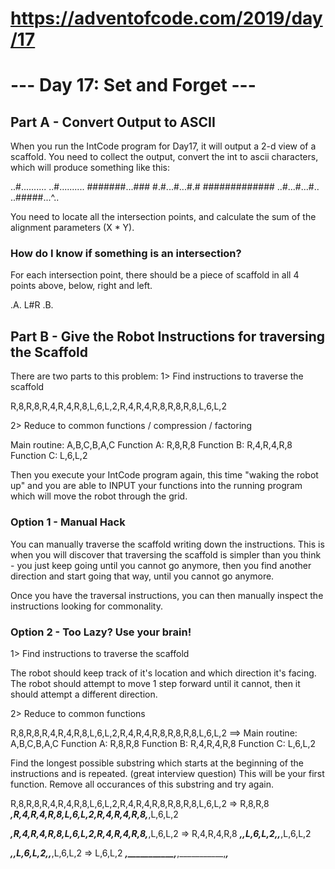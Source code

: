 # https://adventofcode.com/2019/day/17
# --- Day 17: Set and Forget ---

## Part A - Convert Output to ASCII

When you run the IntCode program for Day17, it will output a 2-d view of a scaffold.
You need to collect the output, convert the int to ascii characters, which will produce something like this:

..#..........
..#..........
#######...###
#.#...#...#.#
#############
..#...#...#..
..#####...^..

You need to locate all the intersection points, and calculate the sum of the alignment parameters (X * Y).

### How do I know if something is an intersection?

For each intersection point, there should be a piece of scaffold in all 4 points above, below, right and left.

.A.
L#R
.B.

## Part B - Give the Robot Instructions for traversing the Scaffold

There are two parts to this problem:
1> Find instructions to traverse the scaffold

R,8,R,8,R,4,R,4,R,8,L,6,L,2,R,4,R,4,R,8,R,8,R,8,L,6,L,2

2> Reduce to common functions / compression / factoring

Main routine: A,B,C,B,A,C
Function A:   R,8,R,8
Function B:   R,4,R,4,R,8
Function C:   L,6,L,2

Then you execute your IntCode program again, this time "waking the robot up" and you are able to INPUT your functions into the running program which will move the robot through the grid.

### Option 1 - Manual Hack

You can manually traverse the scaffold writing down the instructions. This is when you will discover that traversing the scaffold is simpler than you think - you just keep going until you cannot go anymore, then you find another direction and start going that way, until you cannot go anymore.

Once you have the traversal instructions, you can then manually inspect the instructions looking for commonality.

### Option 2 - Too Lazy? Use your brain!

1> Find instructions to traverse the scaffold

The robot should keep track of it's location and which direction it's facing.
The robot should attempt to move 1 step forward until it cannot, then it should attempt a different direction.

2> Reduce to common functions

R,8,R,8,R,4,R,4,R,8,L,6,L,2,R,4,R,4,R,8,R,8,R,8,L,6,L,2
==>
Main routine: A,B,C,B,A,C
Function A:   R,8,R,8
Function B:   R,4,R,4,R,8
Function C:   L,6,L,2

Find the longest possible substring which starts at the beginning of the instructions and is repeated. (great interview question)
This will be your first function. Remove all occurances of this substring and try again.

R,8,R,8,R,4,R,4,R,8,L,6,L,2,R,4,R,4,R,8,R,8,R,8,L,6,L,2 => R,8,R,8
_______,R,4,R,4,R,8,L,6,L,2,R,4,R,4,R,8,_______,L,6,L,2

_______,R,4,R,4,R,8,L,6,L,2,R,4,R,4,R,8,_______,L,6,L,2 => R,4,R,4,R,8
_______,___________,L,6,L,2,___________,_______,L,6,L,2

_______,___________,L,6,L,2,___________,_______,L,6,L,2 => L,6,L,2
_______,___________,_______,___________,_______,_______